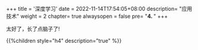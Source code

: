 +++
title = '深度学习'
date =  2022-11-14T17:54:05+08:00
description= "应用技术"
weight = 2
chapter= true
alwaysopen = false
pre= "<b>4. </b>"
+++

太好了，长了点脑子了!

{{%children style="h4" description="true" %}}
